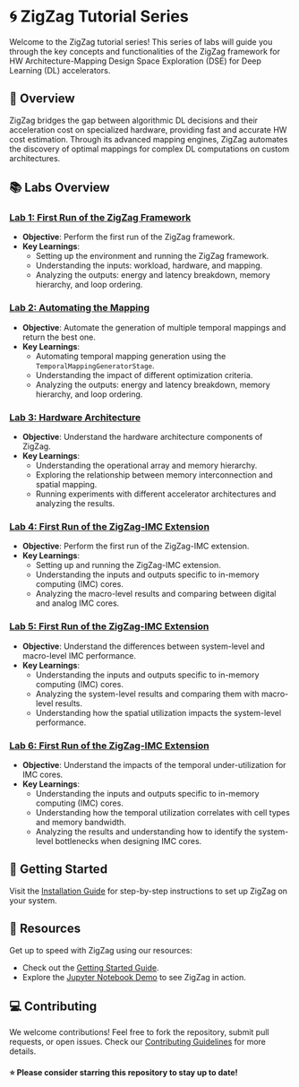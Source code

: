 # 🌀 ZigZag Tutorial Series

Welcome to the ZigZag tutorial series! This series of labs will guide you through the key concepts and functionalities of the ZigZag framework for HW Architecture-Mapping Design Space Exploration (DSE) for Deep Learning (DL) accelerators.

## 🌟 Overview

ZigZag bridges the gap between algorithmic DL decisions and their acceleration cost on specialized hardware, providing fast and accurate HW cost estimation. Through its advanced mapping engines, ZigZag automates the discovery of optimal mappings for complex DL computations on custom architectures.

## 📚 Labs Overview

### [Lab 1: First Run of the ZigZag Framework](https://github.com/KULeuven-MICAS/zigzag/tree/tutorial/lab1)
- **Objective**: Perform the first run of the ZigZag framework.
- **Key Learnings**:
  - Setting up the environment and running the ZigZag framework.
  - Understanding the inputs: workload, hardware, and mapping.
  - Analyzing the outputs: energy and latency breakdown, memory hierarchy, and loop ordering.

### [Lab 2: Automating the Mapping](https://github.com/KULeuven-MICAS/zigzag/tree/tutorial/lab2)
- **Objective**: Automate the generation of multiple temporal mappings and return the best one.
- **Key Learnings**:
  - Automating temporal mapping generation using the `TemporalMappingGeneratorStage`.
  - Understanding the impact of different optimization criteria.
  - Analyzing the outputs: energy and latency breakdown, memory hierarchy, and loop ordering.

### [Lab 3: Hardware Architecture](https://github.com/KULeuven-MICAS/zigzag/tree/tutorial/lab3)
- **Objective**: Understand the hardware architecture components of ZigZag.
- **Key Learnings**:
  - Understanding the operational array and memory hierarchy.
  - Exploring the relationship between memory interconnection and spatial mapping.
  - Running experiments with different accelerator architectures and analyzing the results.

### [Lab 4: First Run of the ZigZag-IMC Extension](https://github.com/KULeuven-MICAS/zigzag/tree/tutorial/lab4)
- **Objective**: Perform the first run of the ZigZag-IMC extension.
- **Key Learnings**:
  - Setting up and running the ZigZag-IMC extension.
  - Understanding the inputs and outputs specific to in-memory computing (IMC) cores.
  - Analyzing the macro-level results and comparing between digital and analog IMC cores.

### [Lab 5: First Run of the ZigZag-IMC Extension](https://github.com/KULeuven-MICAS/zigzag/tree/tutorial/lab5)
- **Objective**: Understand the differences between system-level and macro-level IMC performance.
- **Key Learnings**:
  - Understanding the inputs and outputs specific to in-memory computing (IMC) cores.
  - Analyzing the system-level results and comparing them with macro-level results.
  - Understanding how the spatial utilization impacts the system-level performance.

### [Lab 6: First Run of the ZigZag-IMC Extension](https://github.com/KULeuven-MICAS/zigzag/tree/tutorial/lab6)
- **Objective**: Understand the impacts of the temporal under-utilization for IMC cores.
- **Key Learnings**:
  - Understanding the inputs and outputs specific to in-memory computing (IMC) cores.
  - Understanding how the temporal utilization correlates with cell types and memory bandwidth.
  - Analyzing the results and understanding how to identify the system-level bottlenecks when designing IMC cores.

## 🚀 Getting Started

Visit the [Installation Guide](https://kuleuven-micas.github.io/zigzag/installation.html) for step-by-step instructions to set up ZigZag on your system.

## 📖 Resources

Get up to speed with ZigZag using our resources:
- Check out the [Getting Started Guide](https://kuleuven-micas.github.io/zigzag/getting-started.html).
- Explore the [Jupyter Notebook Demo](https://github.com/ZigZag-Project/zigzag-demo) to see ZigZag in action.

## 💻 Contributing

We welcome contributions! Feel free to fork the repository, submit pull requests, or open issues. Check our [Contributing Guidelines](CONTRIBUTING.md) for more details.

#### ⭐ Please consider starring this repository to stay up to date!